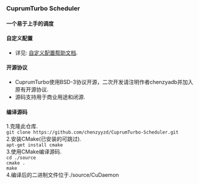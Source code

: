 ### CuprumTurbo Scheduler  
#### 一个易于上手的调度  
#### 自定义配置  
- 详见: [自定义配置帮助文档](https://github.com/chenzyyzd/CuprumTurbo-Scheduler/blob/main/custom_config/readme.md).  
#### 开源协议  
- CuprumTurbo使用BSD-3协议开源，二次开发请注明作者chenzyadb并加入原有开源协议.  
- 源码支持用于商业用途和闭源.  
#### 编译源码
1.克隆此仓库.  
`git clone https://github.com/chenzyyzd/CuprumTurbo-Scheduler.git`  
2.安装CMake(已安装的可跳过).  
`apt-get install cmake`  
3.使用CMake编译源码.  
`cd ./source`  
`cmake .`  
`make`  
4.编译后的二进制文件位于./source/CuDaemon  